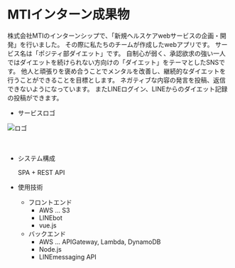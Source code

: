 # MTIインターン成果物

株式会社MTIのインターンシップで、「新規ヘルスケアwebサービスの企画・開発」を行いました。
その際に私たちのチームが作成したwebアプリです。
サービス名は「ポジティ部ダイエット」です。
自制心が弱く、承認欲求の強い一人ではダイエットを続けられない方向けの「ダイエット」をテーマとしたSNSです。
他人と頑張りを褒め合うことでメンタルを改善し、継続的なダイエットを行うことができることを目標とします。
ネガティブな内容の発言を投稿、返信できないようになっています。
またLINEログイン、LINEからのダイエット記録の投稿ができます。

- サービスロゴ


![ロゴ](https://user-images.githubusercontent.com/83711779/195616859-4fbc5d1b-4719-4180-b39e-72e0269bbfec.png)

　　
- システム構成    
  
  SPA + REST API

- 使用技術
  - フロントエンド　　
    - AWS ... S3
    - LINEbot
    - vue.js
  - バックエンド　　　
    - AWS ... APIGateway, Lambda, DynamoDB
    - Node.js 
    - LINEmessaging API
  
